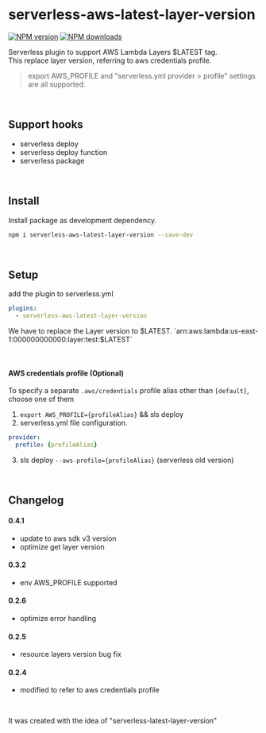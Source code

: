 # serverless-aws-latest-layer-version

[![NPM version](https://img.shields.io/npm/v/serverless-aws-latest-layer-version.svg)](https://www.npmjs.com/package/serverless-aws-latest-layer-version)
[![NPM downloads](https://img.shields.io/npm/dm/serverless-aws-latest-layer-version.svg)](https://www.npmjs.com/package/serverless-aws-latest-layer-version)

Serverless plugin to support AWS Lambda Layers $LATEST tag.   
This replace layer version, referring to aws credentials profile.      
> export AWS_PROFILE and "serverless.yml provider > profile" settings are all supported.

&nbsp;

## Support hooks
- serverless deploy
- serverless deploy function
- serverless package

&nbsp;

## Install

Install package as development dependency.

```bash
npm i serverless-aws-latest-layer-version --save-dev
```

&nbsp;

## Setup
add the plugin to serverless.yml

```yaml
plugins:
  - serverless-aws-latest-layer-version
```

We have to replace the Layer version to $LATEST.   
`arn:aws:lambda:us-east-1:000000000000:layer:test:$LATEST`

&nbsp;

#### AWS credentials profile (Optional)
To specify a separate `.aws/credentials` profile alias other than `[default]`, choose one of them   
1. `export AWS_PROFILE={profileAlias}` && sls deploy 
2. serverless.yml file configuration. 
```yaml
provider:
  profile: {profileAlias}
```
3. sls deploy `--aws-profile={profileAlias}`
(serverless old version)

&nbsp;

## Changelog

#### 0.4.1
- update to aws sdk v3 version
- optimize get layer version

#### 0.3.2
- env AWS_PROFILE supported

#### 0.2.6
- optimize error handling

#### 0.2.5
- resource layers version bug fix

#### 0.2.4
- modified to refer to aws credentials profile

&nbsp;
&nbsp;
&nbsp;

It was created with the idea of "serverless-latest-layer-version"   
